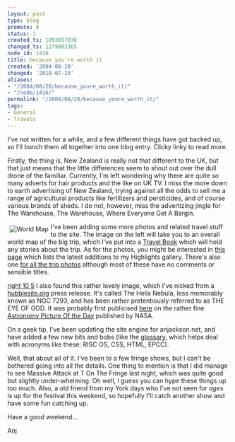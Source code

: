 ```yaml
---
layout: post
type: blog
promote: 0
status: 1
created_ts: 1093017038
changed_ts: 1279903365
node_id: 1416
title: because you're worth it
created: '2004-08-20'
changed: '2010-07-23'
aliases:
- "/2004/08/20/because_youre_worth_it/"
- "/node/1416/"
permalink: "/2004/08/20/because_youre_worth_it/"
tags:
- General
- Travels
---
```

I've not written for a while, and a few different things have got backed up, so I'll bunch them all together into one blog entry.  Clicky linky to read more.
<!--break-->
Firstly, the thing is, New Zealand is really not that different to the UK, but that just means that the little differences seem to shout out over the dull drone of the familiar.  Currently, I'm left wondering why there are quite _so_ many adverts for hair products and the like on UK TV.  I miss the more down to earth advertising of New Zealand, trying against all the odds to sell me a range of agricultural products like fertilizers and persticides, and of course various brands of sheds.  I do not, however, miss the advertizing jingle for The Warehouse, The Warehouse, Where Everyone Get A Bargin.

<a href="/book/view/1301"><img src="/sites/anjackson.net/files/images/worldmap_s-1300.thumbnail.png" alt="World Map" border="0" align="left" style="margin: 5px"/></a>
I've been adding some more photos and related travel stuff to the site.  The image on the left will take you to an overall world map of the big trip, which I've put into a <a href="/book/travels">Travel Book</a> which will hold any stories about the trip.  As for the photos, you might be interested in [this page](http://anjackson.net/taxonomy/view/or/28) which lists the latest additions to my Highlights gallery.  There's also one [for all the trip photos](http://anjackson.net/taxonomy/view/or/29) although most of these have no comments or sensible titles.

[right 10 5](image:1308) I also found this rather lovely image, which I've nicked from a [hubblesite.org](http://www.hubblesite.org) press release.  It's called The Helix Nebula, less memorably known as NGC 7293, and has been rather pretentiously referred to as THE EYE OF GOD.  It was probably first publicised [here](http://antwrp.gsfc.nasa.gov/apod/ap030510.html) on the rather fine [Astronomy Picture Of the Day](http://antwrp.gsfc.nasa.gov/apod/) published by NASA.

On a geek tip, I've been updating the site engine for anjackson.net, and have added a few new bits and bobs (like the <a href="/glossary">glossary</a>, which helps deal with acronyms like these: RISC OS, CSS, HTML, EPCC).

Well, that about all of it.  I've been to a few fringe shows, but I can't be bothered going into all the details.  One thing to mention is that I did manage to see Massive Attack at T On The Fringe last night, which was quite good but slightly under-whelming.  Oh well, I guess you can hype these things up too much.  Also, a old friend from my York days who I've not seen for _ages_ is up for the festival this weekend, so hopefully I'll catch another show and have some fun catching up.

Have a good weekend...

Anj
